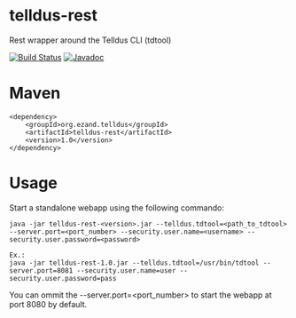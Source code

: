 # telldus-rest
Rest wrapper around the Telldus CLI (tdtool)

[![Build Status](https://travis-ci.org/ezand/telldus-rest.svg?branch=master)](https://travis-ci.org/ezand/telldus-rest)
[![Javadoc](http://javadoc-badge.appspot.com/org.ezand.telldus/telldus-rest.svg?label=telldus-rest)](http://ezand.org/javadocs/telldus-rest/release/1.0/)

# Maven
    <dependency>
        <groupId>org.ezand.telldus</groupId>
        <artifactId>telldus-rest</artifactId>
        <version>1.0</version>
    </dependency>

# Usage
Start a standalone webapp using the following commando:

    java -jar telldus-rest-<version>.jar --telldus.tdtool=<path_to_tdtool> --server.port=<port_number> --security.user.name=<username> --security.user.password=<password>
    
    Ex.:
    java -jar telldus-rest-1.0.jar --telldus.tdtool=/usr/bin/tdtool --server.port=8081 --security.user.name=user --security.user.password=pass
    
You can ommit the --server.port=<port_number> to start the webapp at port 8080 by default.